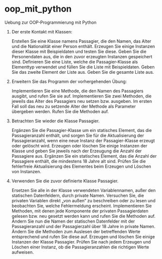 # oop_mit_python
Uebung zur OOP-Programmierung mit Python

1. Der erste Kontakt mit Klassen:

    Erstellen Sie eine Klasse namens Passagier, die den Namen, das Alter und die Nationalität einer Person enthält.
    Erzeugen Sie einige Instanzen dieser Klasse mit Beispieldaten und testen Sie diese.
    Geben Sie die Personendaten aus, die in den zuvor erzeugten Instanzen gespeichert sind.
    Definieren Sie eine Liste, welche die Passagier-Klasse als Elementtyp verwendet und
    füllen Sie die Liste mit Beispieldaten.
    Geben Sie das zweite Element der Liste aus.
    Geben Sie die gesamte Liste aus.

2. Erweitern Sie das Programm der vorhergehenden Übung:

    Implementieren Sie eine Methode, die den Namen des Passagiers ausgibt, und rufen Sie sie auf.
    Implementieren Sie zwei Methoden, die jeweils das Alter des Passagiers neu setzen bzw. ausgeben.
    Im ersten Fall soll das neu zu setzende Alter der Methode als Parameter übergeben werden. Rufen Sie die Methoden auf.

3. Betrachten Sie wieder die Klasse Passagier.

    Ergänzen Sie die Passagier-Klasse um ein statisches Element, das die Passagieranzahl enthält, und sorgen Sie für die
    Aktualisierung der Passagieranzahl, wenn eine neue Instanz der Passagier-Klasse erzeugt oder gelöscht wird.
    Erzeugen oder löschen Sie einige Instanzen der Klasse und geben Sie jeweils nach der Erzeugung die Anzahl der Passagiere aus.
    Ergänzen Sie ein statisches Element, das die Anzahl der Passagiere enthält, die mindestens 18 Jahre alt sind. Prüfen Sie die
    fehlerfreie Aktualisierung des Elementes beim Erzeugen und Löschen von Instanzen.

4. Verwenden Sie die zuvor definierte Klasse Passagier.

    Ersetzen Sie alle in der Klasse verwendeten Variablennamen, außer den statischen Datenfeldern, durch private Namen.
    Versuchen Sie, die privaten Variablen direkt „von außen“ zu beschreiben oder zu lesen und beobachten Sie, welche
    Fehlermeldung erscheint.
    Implementieren Sie Methoden, mit denen jede Komponente der privaten Passagierdaten  gelesen bzw. neu gesetzt werden
    kann und rufen Sie die Methoden auf.
    Ändern Sie nun die Namen der statischen Datenfelder mit der Passagieranzahl und der Passagierzahl über 18 Jahre in
    private Namen. Ändern Sie die Methoden zum Auslesen der betreffenden Werte entsprechend und rufen Sie diese auf.
    Erzeugen und löschen Sie einige Instanzen der Klasse Passagier. Prüfen Sie nach jedem Erzeugen und Löschen einer Instanz,
    ob die Passagieranzahlen die richtigen Werte aufweisen.
